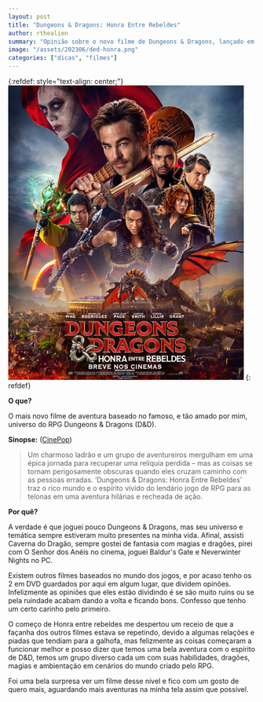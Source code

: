 ```yaml
---
layout: post
title: "Dungeons & Dragons: Honra Entre Rebeldes"
author: rthealien
summary: "Opinião sobre o novo filme de Dungeons & Dragons, lançado em 2023."
image: "/assets/202306/ded-honra.png"
categories: ["dicas", "filmes"]
---
```


{:refdef: style="text-align: center;"}
![Poster do filme Dungeons & Dragons: Honra Entre Rebeldes, mostrando uma cidade na parte de baixo com uma montagem dos personagens logo acima e o título do filme juntamente com o nome dos atores](/assets/202306/ded-honra.png)
{: refdef}

**O que?**

O mais novo filme de aventura baseado no famoso, e tão amado por mim, universo do RPG Dungeons & Dragons (D&D).

**Sinopse:** ([CinePop])

>Um charmoso ladrão e um grupo de aventureiros mergulham em uma épica jornada para recuperar uma relíquia perdida – mas as coisas se tornam perigosamente obscuras quando eles cruzam caminho com as pessoas erradas. ‘Dungeons & Dragons: Honra Entre Rebeldes’ traz o rico mundo e o espírito vívido do lendário jogo de RPG para as telonas em uma aventura hilárias e recheada de ação.

**Por quê?**

A verdade é que joguei pouco Dungeons & Dragons, mas seu universo e temática sempre estiveram muito presentes na minha vida. Afinal, assisti Caverna do Dragão, sempre gostei de fantasia com magias e dragões, pirei com O Senhor dos Anéis no cinema, joguei Baldur's Gate e Neverwinter Nights no PC.

Existem outros filmes baseados no mundo dos jogos, e por acaso tenho os 2 em DVD guardados por aqui em algum lugar, que dividem opinões. Infelizmente as opiniões que eles estão dividindo é se são muito ruins ou se pela ruindade acabam dando a volta e ficando bons. Confesso que tenho um certo carinho pelo primeiro.

O começo de Honra entre rebeldes me despertou um receio de que a façanha dos outros filmes estava se repetindo, devido a algumas relações e piadas que tendiam para a galhofa, mas felizmente as coisas começaram a funcionar melhor e posso dizer que temos uma bela aventura com o espírito de D&D, temos um grupo diverso cada um com suas habilidades, dragões, magias e ambientação em cenários do mundo criado pelo RPG.

Foi uma bela surpresa ver um filme desse nível e fico com um gosto de quero mais, aguardando mais aventuras na minha tela assim que possível. 

[CinePop]:https://cinepop.com.br/sinopse-oficial-de-dungeons-confira-352991/
